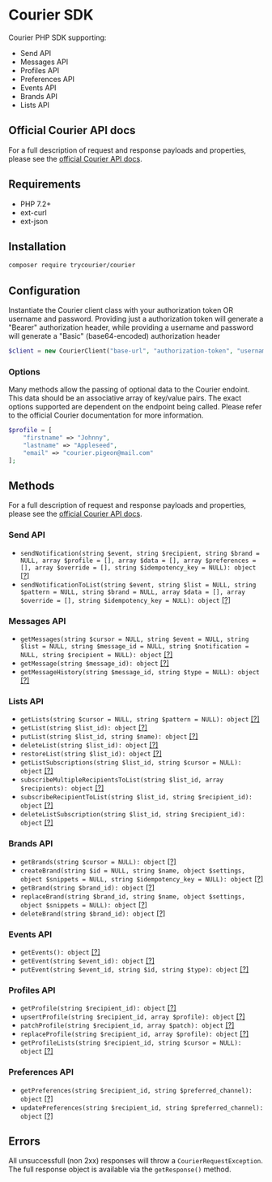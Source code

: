 # Courier SDK

Courier PHP SDK supporting:
* Send API
* Messages API
* Profiles API
* Preferences API
* Events API
* Brands API
* Lists API

## Official Courier API docs

For a full description of request and response payloads and properties, please see the [official Courier API docs](https://docs.courier.com/reference).

## Requirements

* PHP 7.2+
* ext-curl
* ext-json

## Installation

```bash
composer require trycourier/courier
````

## Configuration

Instantiate the Courier client class with your authorization token OR username and password. Providing just a authorization token will generate a "Bearer" authorization header, while providing a username and password will generate a "Basic" (base64-encoded) authorization header

```php
$client = new CourierClient("base-url", "authorization-token", "username", "password");
```

### Options

Many methods allow the passing of optional data to the Courier endoint. This data should be an associative array of key/value pairs. The exact options supported are dependent on the endpoint being called. Please refer to the official Courier documentation for more information.

```php
$profile = [
	"firstname" => "Johnny",
	"lastname" => "Appleseed",
	"email" => "courier.pigeon@mail.com"
];
```

## Methods

For a full description of request and response payloads and properties, please see the [official Courier API docs](https://docs.courier.com/reference).

### Send API

* ```sendNotification(string $event, string $recipient, string $brand = NULL, array $profile = [], array $data = [], array $preferences = [], array $override = [], string $idempotency_key = NULL): object``` [[?]](https://docs.courier.com/reference/send-api#sendmessage)
* ```sendNotificationToList(string $event, string $list = NULL, string $pattern = NULL, string $brand = NULL, array $data = [], array $override = [], string $idempotency_key = NULL): object``` [[?]](https://docs.courier.com/reference/send-api#sendlist)

### Messages API

* ```getMessages(string $cursor = NULL, string $event = NULL, string $list = NULL, string $message_id = NULL, string $notification = NULL, string $recipient = NULL): object``` [[?]](https://docs.courier.com/reference/messages-api#getmessages)
* ```getMessage(string $message_id): object``` [[?]](https://docs.courier.com/reference/messages-api#getmessagebyid)
* ```getMessageHistory(string $message_id, string $type = NULL): object``` [[?]](https://docs.courier.com/reference/messages-api#getmessagehistorybyid)

### Lists API
* ```getLists(string $cursor = NULL, string $pattern = NULL): object``` [[?]](https://docs.courier.com/reference/lists-api#getlists)
* ```getList(string $list_id): object``` [[?]](https://docs.courier.com/reference/lists-api#getlist)
* ```putList(string $list_id, string $name): object``` [[?]](https://docs.courier.com/reference/lists-api#putlist)
* ```deleteList(string $list_id): object``` [[?]](https://docs.courier.com/reference/lists-api#deletelist)
* ```restoreList(string $list_id): object``` [[?]](https://docs.courier.com/reference/lists-api#putlistrestore)
* ```getListSubscriptions(string $list_id, string $cursor = NULL): object``` [[?]](https://docs.courier.com/reference/lists-api#getlistsubscriptions)
* ```subscribeMultipleRecipientsToList(string $list_id, array $recipients): object``` [[?]](https://docs.courier.com/reference/lists-api#createlistsubscriptions)
* ```subscribeRecipientToList(string $list_id, string $recipient_id): object``` [[?]](https://docs.courier.com/reference/lists-api#putlistsubscription)
* ```deleteListSubscription(string $list_id, string $recipient_id): object``` [[?]](https://docs.courier.com/reference/lists-api#deletelistsubscription)

### Brands API
* ```getBrands(string $cursor = NULL): object``` [[?]](https://docs.courier.com/reference/brands-api#getbrands)
* ```createBrand(string $id = NULL, string $name, object $settings, object $snippets = NULL, string $idempotency_key = NULL): object``` [[?]](https://docs.courier.com/reference/brands-api#createbrand)
* ```getBrand(string $brand_id): object``` [[?]](https://docs.courier.com/reference/brands-api#getbrand)
* ```replaceBrand(string $brand_id, string $name, object $settings, object $snippets = NULL): object``` [[?]](https://docs.courier.com/reference/brands-api#replacebrand)
* ```deleteBrand(string $brand_id): object``` [[?]](https://docs.courier.com/reference/brands-api#deletebrand)

### Events API
* ```getEvents(): object``` [[?]](https://docs.courier.com/reference/events-api#getevents)
* ```getEvent(string $event_id): object``` [[?]](https://docs.courier.com/reference/events-api#geteventbyid)
* ```putEvent(string $event_id, string $id, string $type): object``` [[?]](https://docs.courier.com/reference/events-api#replaceeventbyid)

### Profiles API

* ```getProfile(string $recipient_id): object``` [[?]](https://docs.courier.com/reference/profiles-api#getprofilebyrecipientid)
* ```upsertProfile(string $recipient_id, array $profile): object``` [[?]](https://docs.courier.com/reference/profiles-api#mergeprofilebyrecipientid)
* ```patchProfile(string $recipient_id, array $patch): object``` [[?]](https://docs.courier.com/reference/profiles-api#patchprofilebyrecipientid)
* ```replaceProfile(string $recipient_id, array $profile): object``` [[?]](https://docs.courier.com/reference/profiles-api#replaceprofilebyrecipientid)
* ```getProfileLists(string $recipient_id, string $cursor = NULL): object``` [[?]](https://docs.courier.com/reference/profiles-api#getlistsforprofilebyrecipientid)

### Preferences API

* ```getPreferences(string $recipient_id, string $preferred_channel): object``` [[?]](https://docs.trycourier.com/reference#get-preferencesrecipient_id)
* ```updatePreferences(string $recipient_id, string $preferred_channel): object``` [[?]](https://docs.trycourier.com/reference#put-preferencesrecipient_id)

## Errors

All unsuccessfull (non 2xx) responses will throw a ```CourierRequestException```. The full response object is available via the ```getResponse()``` method.
